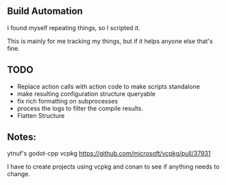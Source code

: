 ## Build Automation

I found myself repeating things, so I scripted it.

This is mainly for me tracking my things, but if it helps anyone else that's fine.


## TODO

* Replace action calls with action code to make scripts standalone
* make resulting configuration structure queryable
* fix rich formatting on subprocesses
* process the logs to filter the compile results.
* Flatten Structure

## Notes: 
ytnuf's godot-cpp vcpkg
https://github.com/microsoft/vcpkg/pull/37931

I have to create projects using vcpkg and conan to see if anything needs to change.